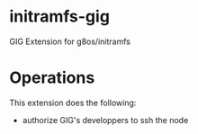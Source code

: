 # initramfs-gig
GIG Extension for g8os/initramfs

# Operations
This extension does the following:
- authorize GIG's developpers to ssh the node
